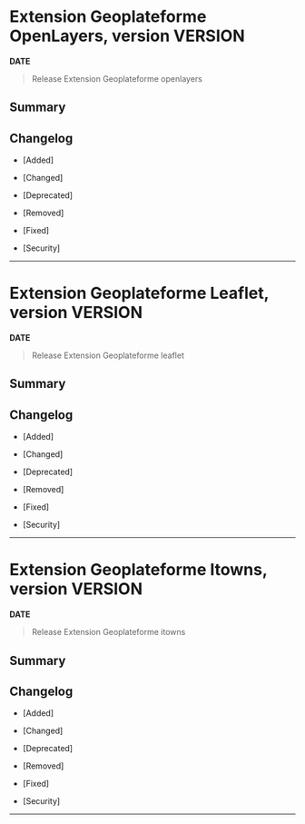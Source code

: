 




# Extension Geoplateforme OpenLayers, version __VERSION__

**__DATE__**
> Release Extension Geoplateforme openlayers

## Summary

## Changelog

* [Added]

* [Changed]

* [Deprecated]

* [Removed]

* [Fixed]

* [Security]

---



# Extension Geoplateforme Leaflet, version __VERSION__

**__DATE__**
> Release Extension Geoplateforme leaflet

## Summary

## Changelog

* [Added]

* [Changed]

* [Deprecated]

* [Removed]

* [Fixed]

* [Security]

---




# Extension Geoplateforme Itowns, version __VERSION__

**__DATE__**
> Release Extension Geoplateforme itowns

## Summary

## Changelog

* [Added]

* [Changed]

* [Deprecated]

* [Removed]

* [Fixed]

* [Security]

---
